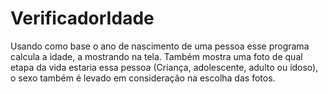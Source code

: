 # VerificadorIdade
Usando como base o ano de nascimento de uma pessoa esse programa calcula a idade, a mostrando na tela. Também mostra uma foto de qual etapa da vida estaria essa pessoa (Criança, adolescente, adulto ou idoso), o sexo também é levado em consideração na escolha das fotos.
